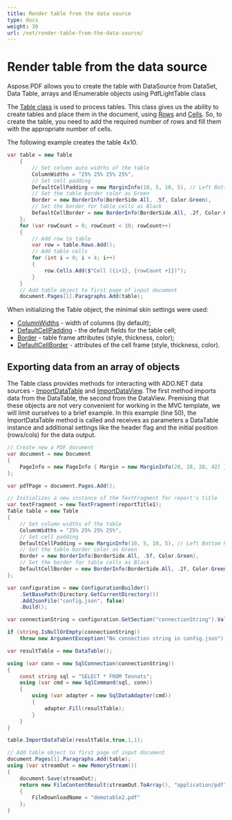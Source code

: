 ```yaml
---
title: Render table from the data source
type: docs
weight: 30
url: /net/render-table-from-the-data-source/
---
```

# Render table from the data source
Aspose.PDF allows you to create the table with DataSource from DataSet, Data Table, arrays and IEnumerable objects using PdfLightTable class

The [Table class](https://apireference.aspose.com/net/pdf/aspose.pdf/table) is used to process tables. This class gives us the ability to create tables and place them in the document, using [Rows](https://apireference.aspose.com/net/pdf/aspose.pdf/rows) and [Cells](https://apireference.aspose.com/net/pdf/aspose.pdf/cell). So, to create the table, you need to add the required number of rows and fill them with the appropriate number of cells.

The following example creates the table 4x10.

```csharp
var table = new Table
    {
        // Set column auto widths of the table
        ColumnWidths = "25% 25% 25% 25%",
        // Set cell padding
        DefaultCellPadding = new MarginInfo(10, 5, 10, 5), // Left Bottom Right Top
        // Set the table border color as Green
        Border = new BorderInfo(BorderSide.All, .5f, Color.Green),
        // Set the border for table cells as Black
        DefaultCellBorder = new BorderInfo(BorderSide.All, .2f, Color.Green),
    };
    for (var rowCount = 0; rowCount < 10; rowCount++)
    {
        // Add row to table
        var row = table.Rows.Add();
        // Add table cells
        for (int i = 0; i < 4; i++)
        {
            row.Cells.Add($"Cell ({i+1}, {rowCount +1})");
        }
    }
    // Add table object to first page of input document
    document.Pages[1].Paragraphs.Add(table);
```

When initializing the Table object, the minimal skin settings were used:

* [ColumnWidths](https://apireference.aspose.com/net/pdf/aspose.pdf/table/properties/columnwidths) - width of columns (by default);
* [DefaultCellPadding](https://apireference.aspose.com/net/pdf/aspose.pdf/table/properties/defaultcellpadding) - the default fields for the table cell;
* [Border](https://apireference.aspose.com/net/pdf/aspose.pdf/table/properties/border) - table frame attributes (style, thickness, color);
* [DefaultCellBorder](https://apireference.aspose.com/net/pdf/aspose.pdf/table/properties/defaultcellborder) - attributes of the cell frame (style, thickness, color).

## Exporting data from an array of objects
The Table class provides methods for interacting with ADO.NET data sources - [ImportDataTable](https://apireference.aspose.com/net/pdf/aspose.pdf.table/importdatatable/methods/1) and [ImportDataView](https://apireference.aspose.com/net/pdf/aspose.pdf/table/methods/importdataview). The first method imports data from the DataTable, the second from the DataView.
Premising that these objects are not very convenient for working in the MVC template, we will limit ourselves to a brief example. In this example (line 50), the ImportDataTable method is called and receives as parameters a DataTable instance and additional settings like the header flag and the initial position (rows/cols) for the data output.

```csharp
// Create new a PDF document
var document = new Document
{
    PageInfo = new PageInfo { Margin = new MarginInfo(28, 28, 28, 42) }
};

var pdfPage = document.Pages.Add();

// Initializes a new instance of the TextFragment for report's title 
var textFragment = new TextFragment(reportTitle1);
Table table = new Table
{
    // Set column widths of the table
    ColumnWidths = "25% 25% 25% 25%",
    // Set cell padding
    DefaultCellPadding = new MarginInfo(10, 5, 10, 5), // Left Bottom Right Top
    // Set the table border color as Green
    Border = new BorderInfo(BorderSide.All, .5f, Color.Green),
    // Set the border for table cells as Black
    DefaultCellBorder = new BorderInfo(BorderSide.All, .2f, Color.Green),
};

var configuration = new ConfigurationBuilder()
    .SetBasePath(Directory.GetCurrentDirectory())
    .AddJsonFile("config.json", false)
    .Build();

var connectionString = configuration.GetSection("connectionString").Value;

if (string.IsNullOrEmpty(connectionString))
    throw new ArgumentException("No connection string in config.json");

var resultTable = new DataTable();

using (var conn = new SqlConnection(connectionString))
{
    const string sql = "SELECT * FROM Tennats";
    using (var cmd = new SqlCommand(sql, conn))
    {
        using (var adapter = new SqlDataAdapter(cmd))
        {
            adapter.Fill(resultTable);
        }
    }
}

table.ImportDataTable(resultTable,true,1,1);

// Add table object to first page of input document
document.Pages[1].Paragraphs.Add(table);
using (var streamOut = new MemoryStream())
{
    document.Save(streamOut);
    return new FileContentResult(streamOut.ToArray(), "application/pdf")
    {
        FileDownloadName = "demotable2.pdf"
    };
}
```